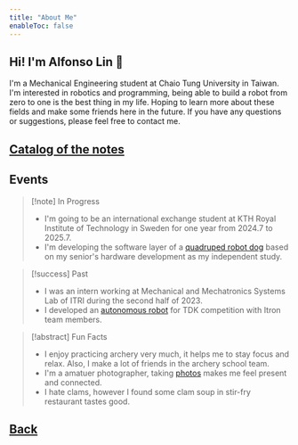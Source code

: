 ```yaml
---
title: "About Me"
enableToc: false
---
```


## Hi! I'm Alfonso Lin 🦴

I'm a Mechanical Engineering student at Chaio Tung University in Taiwan. I'm interested in robotics and programming, being able to build a robot from zero to one is the best thing in my life. Hoping to learn more about these fields and make some friends here in the future. If you have any questions or suggestions, please feel free to contact me.

## [Catalog of the notes](catalog.md)

## Events

> [!note] In Progress
>
> - I'm going to be an international exchange student at KTH Royal Institute of Technology in Sweden for one year from 2024.7 to 2025.7.
> - I'm developing the software layer of a [quadruped robot dog](https://zebra314.github.io/project/robot_dog) based on my senior's hardware development as my independent study.

> [!success] Past
>
> - I was an intern  working at Mechanical and Mechatronics Systems Lab of ITRI during the second half of 2023.
> - I developed an [autonomous  robot](https://github.com/zebra314/pollo_asado) for TDK competition with Itron team members.

> [!abstract] Fun Facts
>
> - I enjoy practicing archery very much, it helps me to stay focus and relax. Also, I make a lot of friends in the archery school team.
> - I'm a amatuer photographer, taking [photos](https://zebra314.github.io/photo/) makes me feel present and connected.
> - I hate clams, however I found some clam soup in stir-fry restaurant tastes good.

## [Back](https://zebra314.github.io)
